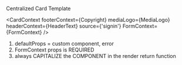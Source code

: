 Centralized Card Template

<CardContext
footerContext={Copyright}
mediaLogo={MediaLogo}
headerContext={HeaderText}
source={'signin'}
FormContext={FormContext}
/>

1.  defaultProps = custom component, error
2.  FormContext props is REQUIRED
3.  always CAPITALIZE the COMPONENT in the render return function
